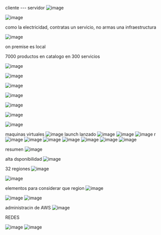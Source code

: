 
cliente --- servidor
![image](https://user-images.githubusercontent.com/91554777/223751123-f779bfff-0f32-451d-9a78-1d9a7d6e0684.png)

![image](https://user-images.githubusercontent.com/91554777/223745298-afa77629-3ccd-48bf-9644-6ec7af6560b8.png)

como la electricidad, contratas un servicio, no armas una infraestructura

![image](https://user-images.githubusercontent.com/91554777/223745669-9cf302a3-fea8-4301-bd85-0befe989c7a9.png)

on premise es local

7000 productos en catalogo en 300 servicios

![image](https://user-images.githubusercontent.com/91554777/223747506-4a6ff3a1-63d4-4397-a131-8578ce5b4c9e.png)

![image](https://user-images.githubusercontent.com/91554777/223747963-4beb2356-ae52-4970-aff4-eb779c163ea8.png)

![image](https://user-images.githubusercontent.com/91554777/223748098-01ae77d4-8231-48b7-a320-907dae500ca2.png)

![image](https://user-images.githubusercontent.com/91554777/223748475-da559066-b094-4326-96b2-0f12dc2d6480.png)

![image](https://user-images.githubusercontent.com/91554777/223748674-fa1d53b1-1778-45ce-b063-0351003689f4.png)

![image](https://user-images.githubusercontent.com/91554777/223749137-7a07cdc9-5094-4c21-b966-e9cadbc937c8.png)

![image](https://user-images.githubusercontent.com/91554777/223749757-dbf0e238-6d7e-4c90-9599-58595a4e18e0.png)

maquinas virtuales
![image](https://user-images.githubusercontent.com/91554777/223751675-6327cc4f-faa3-4e5c-8633-6afe95ab969f.png)
launch lanzado
![image](https://user-images.githubusercontent.com/91554777/223751948-40c1f4af-5892-4111-a6e1-fc51924c175f.png)
![image](https://user-images.githubusercontent.com/91554777/223752454-61499e76-0102-4b4d-923d-f36557c18dcd.png)
![image](https://user-images.githubusercontent.com/91554777/223752590-68120e62-e534-4c22-bf14-28996f047399.png)
r
![image](https://user-images.githubusercontent.com/91554777/223894848-f713c9bd-bb24-4fd1-8aed-425cfc12e016.png)
![image](https://user-images.githubusercontent.com/91554777/223895232-54554ec3-867e-43c8-aba6-5b88ba749d52.png)
![image](https://user-images.githubusercontent.com/91554777/223895425-78ee331a-b0bb-43de-9fa9-86a0ca0114fb.png)
![image](https://user-images.githubusercontent.com/91554777/223895969-7d718401-b9c6-4cf1-80c6-9b6c8a2d6cfd.png)
![image](https://user-images.githubusercontent.com/91554777/223896037-14561cbe-e37a-471c-9034-01e14ac5417f.png)
![image](https://user-images.githubusercontent.com/91554777/223896112-3a4168dc-698c-44d4-bfe0-76fed0606dc5.png)
![image](https://user-images.githubusercontent.com/91554777/223896521-b5b3cf82-488e-4cfe-a02c-de6e1b1dca26.png)

resumen
![image](https://user-images.githubusercontent.com/91554777/223896747-ce79da86-a5f3-49b0-84b0-25ab23c6e16f.png)

alta dsponibilidad
![image](https://user-images.githubusercontent.com/91554777/223897017-292e648d-d02c-4779-9891-6d18ba5243de.png)

32 regiones
![image](https://user-images.githubusercontent.com/91554777/223898735-c452cbca-66da-423f-9722-0bb5d3ba508f.png)

![image](https://user-images.githubusercontent.com/91554777/223899960-082fcee9-5565-443d-aac3-594aaa8b5089.png)

elementos para considerar que region
![image](https://user-images.githubusercontent.com/91554777/223898236-710caf04-abf9-4006-b99d-efe34ceafb9c.png)



![image](https://user-images.githubusercontent.com/91554777/223899218-ff69223e-c8ed-4fa9-b2a8-a869e29eb57f.png)
![image](https://user-images.githubusercontent.com/91554777/223899560-8cbb6229-1e44-46e9-9d9e-4fd94d782fe4.png)




administracin de AWS
![image](https://user-images.githubusercontent.com/91554777/223900144-a727112d-30e8-4a2e-895a-c5583818b1c4.png)

REDES

![image](https://user-images.githubusercontent.com/91554777/223900652-43d5b54d-fd61-4d2c-85b4-e955fe8b4b51.png)
![image](https://user-images.githubusercontent.com/91554777/223901193-ff5db124-a75d-4fd6-bd17-54d5e4ad2d4e.png)



